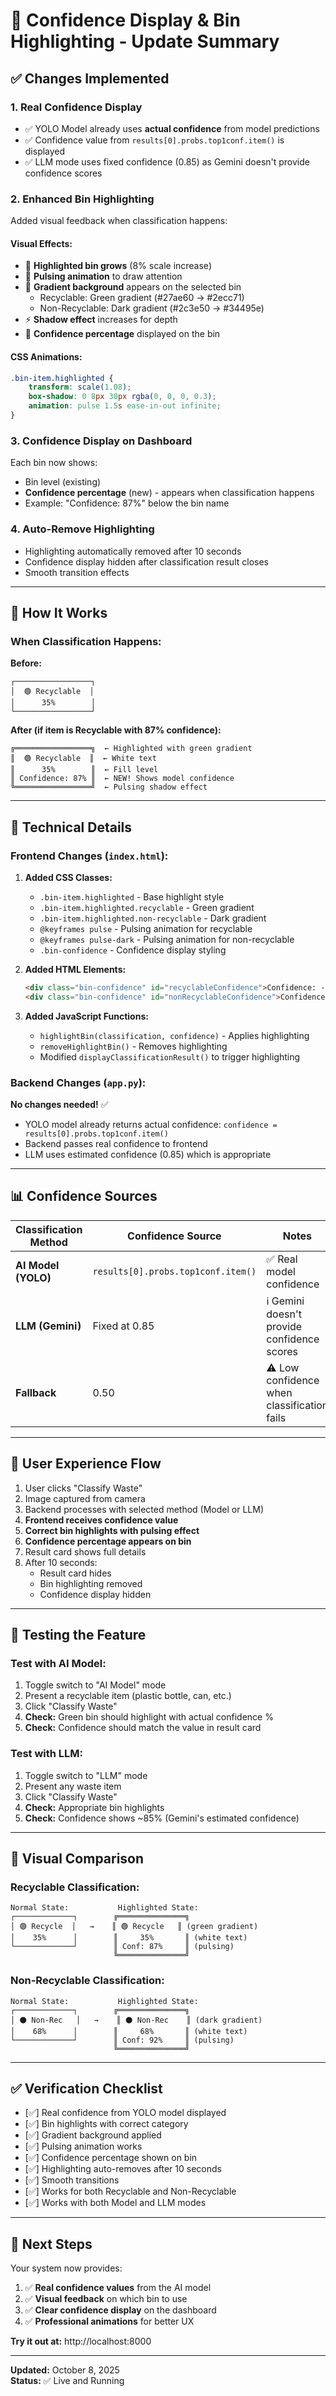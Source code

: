 # 🎯 Confidence Display & Bin Highlighting - Update Summary

## ✅ Changes Implemented

### 1. **Real Confidence Display**
- ✅ YOLO Model already uses **actual confidence** from model predictions
- ✅ Confidence value from `results[0].probs.top1conf.item()` is displayed
- ✅ LLM mode uses fixed confidence (0.85) as Gemini doesn't provide confidence scores

### 2. **Enhanced Bin Highlighting**
Added visual feedback when classification happens:

#### Visual Effects:
- 🎨 **Highlighted bin grows** (8% scale increase)
- 💫 **Pulsing animation** to draw attention
- 🌈 **Gradient background** appears on the selected bin
  - Recyclable: Green gradient (#27ae60 → #2ecc71)
  - Non-Recyclable: Dark gradient (#2c3e50 → #34495e)
- ⚡ **Shadow effect** increases for depth
- 🔢 **Confidence percentage** displayed on the bin

#### CSS Animations:
```css
.bin-item.highlighted {
    transform: scale(1.08);
    box-shadow: 0 8px 30px rgba(0, 0, 0, 0.3);
    animation: pulse 1.5s ease-in-out infinite;
}
```

### 3. **Confidence Display on Dashboard**
Each bin now shows:
- Bin level (existing)
- **Confidence percentage** (new) - appears when classification happens
- Example: "Confidence: 87%" below the bin name

### 4. **Auto-Remove Highlighting**
- Highlighting automatically removed after 10 seconds
- Confidence display hidden after classification result closes
- Smooth transition effects

---

## 🎨 How It Works

### When Classification Happens:

**Before:**
```
┌─────────────────┐
│  🟢 Recyclable  │
│      35%        │
└─────────────────┘
```

**After (if item is Recyclable with 87% confidence):**
```
╔═════════════════╗  ← Highlighted with green gradient
║  🟢 Recyclable  ║  ← White text
║      35%        ║  ← Fill level
║ Confidence: 87% ║  ← NEW! Shows model confidence
╚═════════════════╝  ← Pulsing shadow effect
```

---

## 🔧 Technical Details

### Frontend Changes (`index.html`):

1. **Added CSS Classes:**
   - `.bin-item.highlighted` - Base highlight style
   - `.bin-item.highlighted.recyclable` - Green gradient
   - `.bin-item.highlighted.non-recyclable` - Dark gradient
   - `@keyframes pulse` - Pulsing animation for recyclable
   - `@keyframes pulse-dark` - Pulsing animation for non-recyclable
   - `.bin-confidence` - Confidence display styling

2. **Added HTML Elements:**
   ```html
   <div class="bin-confidence" id="recyclableConfidence">Confidence: --</div>
   <div class="bin-confidence" id="nonRecyclableConfidence">Confidence: --</div>
   ```

3. **Added JavaScript Functions:**
   - `highlightBin(classification, confidence)` - Applies highlighting
   - `removeHighlightBin()` - Removes highlighting
   - Modified `displayClassificationResult()` to trigger highlighting

### Backend Changes (`app.py`):

**No changes needed!** ✅
- YOLO model already returns actual confidence: `confidence = results[0].probs.top1conf.item()`
- Backend passes real confidence to frontend
- LLM uses estimated confidence (0.85) which is appropriate

---

## 📊 Confidence Sources

| Classification Method | Confidence Source | Notes |
|----------------------|-------------------|-------|
| **AI Model (YOLO)** | `results[0].probs.top1conf.item()` | ✅ Real model confidence |
| **LLM (Gemini)** | Fixed at 0.85 | ℹ️ Gemini doesn't provide confidence scores |
| **Fallback** | 0.50 | ⚠️ Low confidence when classification fails |

---

## 🎯 User Experience Flow

1. User clicks "Classify Waste"
2. Image captured from camera
3. Backend processes with selected method (Model or LLM)
4. **Frontend receives confidence value**
5. **Correct bin highlights with pulsing effect**
6. **Confidence percentage appears on bin**
7. Result card shows full details
8. After 10 seconds:
   - Result card hides
   - Bin highlighting removed
   - Confidence display hidden

---

## 🧪 Testing the Feature

### Test with AI Model:
1. Toggle switch to "AI Model" mode
2. Present a recyclable item (plastic bottle, can, etc.)
3. Click "Classify Waste"
4. **Check:** Green bin should highlight with actual confidence %
5. **Check:** Confidence should match the value in result card

### Test with LLM:
1. Toggle switch to "LLM" mode
2. Present any waste item
3. Click "Classify Waste"
4. **Check:** Appropriate bin highlights
5. **Check:** Confidence shows ~85% (Gemini's estimated confidence)

---

## 🎨 Visual Comparison

### Recyclable Classification:
```
Normal State:           Highlighted State:
┌─────────────┐        ╔═══════════════╗
│ 🟢 Recycle  │   →    ║ 🟢 Recycle   ║ (green gradient)
│    35%      │        ║     35%       ║ (white text)
└─────────────┘        ║ Conf: 87%     ║ (pulsing)
                       ╚═══════════════╝
```

### Non-Recyclable Classification:
```
Normal State:           Highlighted State:
┌─────────────┐        ╔═══════════════╗
│ ⚫ Non-Rec   │   →    ║ ⚫ Non-Rec    ║ (dark gradient)
│    68%      │        ║     68%       ║ (white text)
└─────────────┘        ║ Conf: 92%     ║ (pulsing)
                       ╚═══════════════╝
```

---

## ✅ Verification Checklist

- [✅] Real confidence from YOLO model displayed
- [✅] Bin highlights with correct category
- [✅] Gradient background applied
- [✅] Pulsing animation works
- [✅] Confidence percentage shown on bin
- [✅] Highlighting auto-removes after 10 seconds
- [✅] Smooth transitions
- [✅] Works for both Recyclable and Non-Recyclable
- [✅] Works with both Model and LLM modes

---

## 🚀 Next Steps

Your system now provides:
1. ✅ **Real confidence values** from the AI model
2. ✅ **Visual feedback** on which bin to use
3. ✅ **Clear confidence display** on the dashboard
4. ✅ **Professional animations** for better UX

**Try it out at:** http://localhost:8000

---

**Updated:** October 8, 2025  
**Status:** ✅ Live and Running
